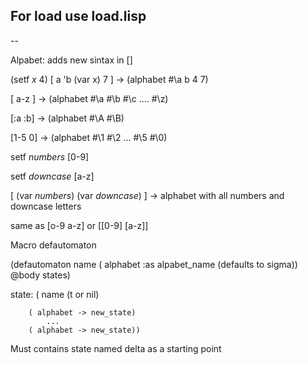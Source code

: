 For load use load.lisp
--
--

Alpabet:
 adds new sintax in []

  (setf *x* 4)
   [ a 'b (var x) 7 ] -> (alphabet #\a b 4 7) 
   
   [ a-z ] -> (alphabet #\a #\b #\c .... #\z) 
   
   [:a :b] -> (alphabet #\A #\B) 
   
   [1-5 0] -> (alphabet #\1 #\2 ... #\5 #\0)
   
   setf *numbers* [0-9]
   
   setf *downcase* [a-z]
   
   [ (var *numbers*) (var *downcase*) ] -> alphabet with all numbers and downcase letters
   
   same as [o-9 a-z] or [[0-9] [a-z]]

Macro defautomaton

(defautomaton name ( alphabet :as alpabet_name (defaults to sigma)) @body states)

state: 
      ( name (t or nil)

        ( alphabet -> new_state)
            ...
        ( alphabet -> new_state))

Must contains state named delta as a starting point
 
